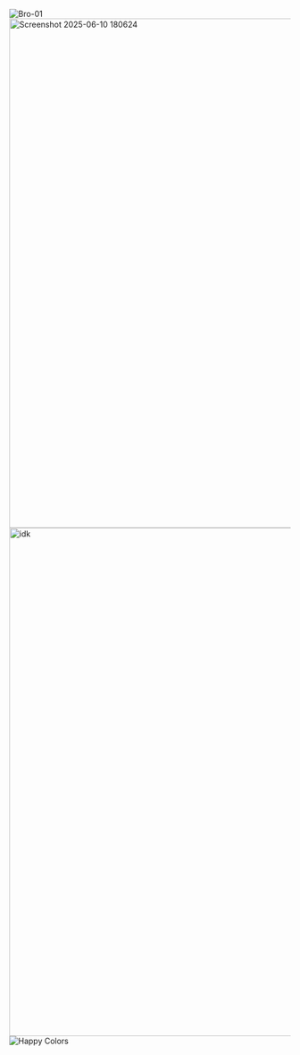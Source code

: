 ![Bro-01](https://github.com/user-attachments/assets/f6818a49-48be-4a66-81ec-387f21c5de58)
<img width="910" alt="Screenshot 2025-06-10 180624" src="https://github.com/user-attachments/assets/b5c1bf7a-460d-4a8e-bd66-ae4c71ac8503" />
<img width="908" alt="idk" src="https://github.com/user-attachments/assets/9439831f-c17f-4271-a3e8-c076554a6b52" />
![Happy Colors](https://github.com/user-attachments/assets/15543758-8bd9-4d49-ba57-35dcdadfa38c)





















